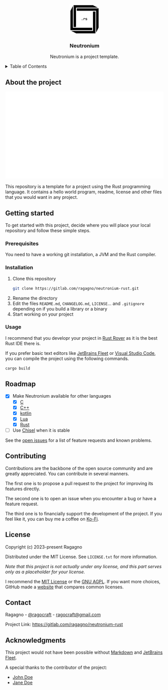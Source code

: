 <div align="center">
    <a href="https://github.com/ragagno/neutronium-rust"><img src="../resources/logo.svg" alt="logo" width="96" height="96"></a>
    <h3 align="center">Neutronium</h3>
    <p align="center">Neutronium is a project template.</p>
</div>

<details>
    <summary>Table of Contents</summary>
    <ul>
        <li>
            <a href="#about-the-project">About the project</a>
        </li>
        <li>
            <a href="#getting-started">Getting started</a>
            <ul>
                <li>
                    <a href="#prerequisites">Prerequisites</a>
                </li>
                <li>
                    <a href="#installation">Installation</a>
                </li>
                <li>
                    <a href="#usage">Usage</a>
                </li>
            </ul>
        </li>
        <li>
            <a href="#roadmap">Roadmap</a>
        </li>
        <li>
            <a href="#contributing">Contributing</a>
        </li>
        <li>
            <a href="#acknowledgments">Acknowledgments</a>
        </li>
        <li>
            <a href="#contact">Contact</a>
        </li>
        <li>
            <a href="#license">License</a>
        </li>
    </ul>
</details>

## About the project

[![Neutronium Screenshot][project-splash]](https://github.com/ragagno/neutronium-rust)

This repository is a template for a project using the Rust programming language.
It contains a hello world program, readme, license and other files that you would want in any project.

## Getting started

To get started with this project, decide where you will place your local repository and follow these simple steps.

### Prerequisites

You need to have a working git installation, a JVM and the Rust compiler.

### Installation

1. Clone this repository
    ```sh
    git clone https://gitlab.com/ragagno/neutronium-rust.git
    ```
2. Rename the directory
3. Edit the files `README.md`, `CHANGELOG.md`, `LICENSE`... and `.gitignore` depending on if you build a library or a binary
4. Start working on your project

### Usage

I recommend that you developr your project in [Rust Rover](https://www.jetbrains.com/rust) as it is the best Rust IDE there is.

If you prefer basic text editors like [JetBrains Fleet](https://www.jetbrains.com/fleet) or [Visual Studio Code](https://code.visualstudio.com), you can compile the project using the following commands.

```sh
cargo build
```

## Roadmap

- [x] Make Neutronium available for other languages
    - [x] [C](https://github.com/ragagno/neutronium-c)
    - [x] [C++](https://github.com/ragagno/neutronium-cpp)
    - [x] [kotlin](https://github.com/ragagno/neutronium-kotlin)
    - [x] [Lua](https://github.com/ragagno/neutronium-lua)
    - [x] [Rust](https://github.com/ragagno/neutronium-rust)
- [ ] Use [Chisel](https://github.com/ragagno/chisel) when it is stable

See the [open issues](https://gitlab.com/ragagno/neutronium-rust/-/issues) for a list of feature requests and known problems.

## Contributing

Contributions are the backbone of the open source community and are greatly appreciated.
You can contribute in several manners.

The first one is to propose a pull request to the project for improving its features directly.

The second one is to open an issue when you encounter a bug or have a feature request.

The third one is to financially support the development of the project.
If you feel like it, you can buy me a coffee on [Ko-Fi](https://ko-fi.com/ragagno).

## License

Copyright (c) 2023-present Ragagno

Distributed under the MIT License. See `LICENSE.txt` for more information.

*Note that this project is not actually under any license, and this part serves only as a placeholder for your license.*

I recommend the [MIT License](https://choosealicense.com/licenses/mit) or the [GNU AGPL](https://choosealicense.com/licenses/agpl-3.0).
If you want more choices, GitHub made a [website](https://choosealicense.com) that compares common licenses.

## Contact

Ragagno - [@ragocraft](https://twitter.com/ragocraft) - [ragocraft@gmail.com](mailto:ragocraft@gmail.com)

Project Link: <https://gitlab.com/ragagno/neutronium-rust>

## Acknowledgments

This project would not have been possible without [Markdown](https://en.wikipedia.org/wiki/Markdown) and [JetBrains Fleet](https://www.jetbrains.com/fleet).

A special thanks to the contributor of the project:
* [John Doe](https://www.youtube.com/watch?v=dQw4w9WgXcQ)
* [Jane Doe](https://www.youtube.com/watch?v=dQw4w9WgXcQ)

[project-logo]: ../resources/logo.svg
[project-splash]: ../resources/splash.svg
